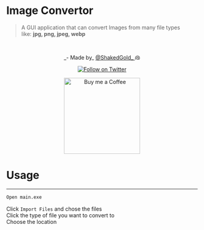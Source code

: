 # Image Convertor
>  A GUI application that can convert Images from many file types <br>like: <b>jpg, png, jpeg, webp</b><br>

<br>
<p align="center">
  _- Made by_ <a href= "https://twitter.com/ShakedGold_" target="_blank" title="@ShakedGold_ on twitter"> @ShakedGold_ <img src="https://gourav.io/twitter.svg" style="vertical-  align: middle;  width: 14px; height: 14px;" width="14" height="14" alt="@ShakedGold_ on twitter"> </a>
</p>
<p align="center">
  <a href="https://twitter.com/ShakedGold_" target="_blank">
  <img src="https://img.shields.io/badge/ShakedGold_-1da1f2?style=for-the-badge&labelColor=1da1f2&color=1da1f2&logo=twitter&logoColor=white&label=Follow" alt="Follow on Twitter"/>
  </a>
</p>
<p align="center">
  <a href="https://ko-fi.com/shakedgold" target="_blank">
  <img src="https://github.com/GorvGoyl/Notion-Boost-browser-extension/raw/master/src/images/readme/bmc.png" width="200" alt="Buy me a Coffee"/>
  </a>
</p>

# Usage

---

```Python
Open main.exe
```
Click ```Import Files``` and chose the files<br>
Click the type of file you want to convert to<br>
Choose the location<br>
